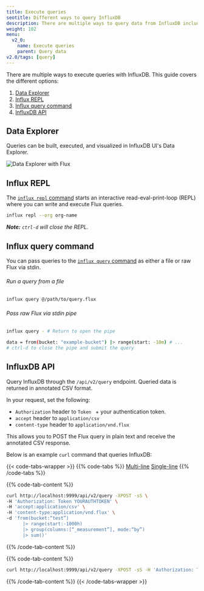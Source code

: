 ```yaml
---
title: Execute queries
seotitle: Different ways to query InfluxDB
description: There are multiple ways to query data from InfluxDB including the InfluxDB UI, CLI, and API.
weight: 102
menu:
  v2_0:
    name: Execute queries
    parent: Query data
v2.0/tags: [query]
---
```


There are multiple ways to execute queries with InfluxDB.
This guide covers the different options:

1. [Data Explorer](#data-explorer)
2. [Influx REPL](#influx-repl)
3. [Influx query command](#influx-query-command)
5. [InfluxDB API](#influxdb-api)

## Data Explorer
Queries can be built, executed, and visualized in InfluxDB UI's Data Explorer.

![Data Explorer with Flux](/img/data-explorer-ui.png)

## Influx REPL
The [`influx repl` command](/v2.0/reference/cli/influx/repl) starts an interactive
read-eval-print-loop (REPL) where you can write and execute Flux queries.

```bash
influx repl --org org-name
```

_**Note:** `ctrl-d` will close the REPL._

## Influx query command
You can pass queries to the [`influx query` command](/v2.0/reference/cli/influx/query)
as either a file or raw Flux via stdin.

###### Run a query from a file
```bash
influx query @/path/to/query.flux
```

###### Pass raw Flux via stdin pipe
```bash
influx query - # Return to open the pipe

data = from(bucket: "example-bucket") |> range(start: -10m) # ...
# ctrl-d to close the pipe and submit the query
```

## InfluxDB API
Query InfluxDB through the `/api/v2/query` endpoint.
Queried data is returned in annotated CSV format.

In your request, set the following:

- `Authorization` header to `Token ` + your authentication token.
- `accept` header to `application/csv`
- `content-type` header to `application/vnd.flux`

This allows you to POST the Flux query in plain text and receive the annotated CSV response.

Below is an example `curl` command that queries InfluxDB:

{{< code-tabs-wrapper >}}
{{% code-tabs %}}
[Multi-line](#)
[Single-line](#)
{{% /code-tabs %}}

{{% code-tab-content %}}
```bash
curl http://localhost:9999/api/v2/query -XPOST -sS \
-H 'Authorization: Token YOURAUTHTOKEN' \
-H 'accept:application/csv' \
-H 'content-type:application/vnd.flux' \
-d 'from(bucket:“test”)
      |> range(start:-1000h)
      |> group(columns:[“_measurement”], mode:“by”)
      |> sum()'
```
{{% /code-tab-content %}}

{{% code-tab-content %}}
```bash
curl http://localhost:9999/api/v2/query -XPOST -sS -H 'Authorization: Token TOKENSTRINGHERE' -H 'accept:application/csv' -H 'content-type:application/vnd.flux' -d 'from(bucket:“test”) |> range(start:-1000h) |> group(columns:[“_measurement”], mode:“by”) |> sum()'
```
{{% /code-tab-content %}}
{{< /code-tabs-wrapper >}}

